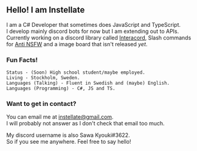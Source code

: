 ## Hello! I am Instellate
I am a C# Developer that sometimes does JavaScript and TypeScript.  
I develop mainly discord bots for now but I am extending out to APIs. Currently working on a discord library called [Interacord](https://github.com/Instellate/Interacord), Slash commands for [Anti NSFW](https://top.gg/bot/706054368318980138) and a image board that isn't released *yet*.

### Fun Facts!
```
Status - (Soon) High school student/maybe employed.
Living - Stockholm, Sweden.
Languages (Talking) - Fluent in Swedish and (maybe) English.
Languages (Programming) - C#, JS and TS.
```

### Want to get in contact?
You can email me at instellate@gmail.com.  
I will probably not answer as I don't check that email too much.

My discord username is also Sawa Kyouki#3622.  
So if you see me anywhere. Feel free to say hello!
